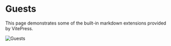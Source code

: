# Guests

This page demonstrates some of the built-in markdown extensions provided by VitePress.

![Guests](/guests.png)

